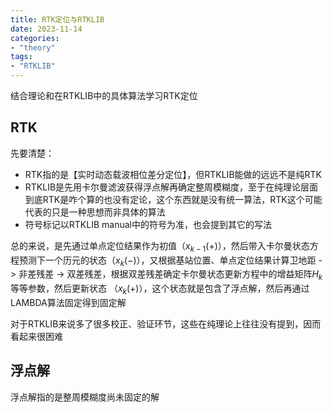 ```yaml
---
title: RTK定位与RTKLIB
date: 2023-11-14
categories:
- "theory"
tags:
- "RTKLIB"
---
```


结合理论和在RTKLIB中的具体算法学习RTK定位

<!--more-->

## RTK

先要清楚：

- RTK指的是【实时动态载波相位差分定位】，但RTKLIB能做的远远不是纯RTK
- RTKLIB是先用卡尔曼滤波获得浮点解再确定整周模糊度，至于在纯理论层面到底RTK是咋个算的也没有定论，这个东西就是没有统一算法，RTK这个可能代表的只是一种思想而非具体的算法
- 符号标记以RTKLIB manual中的符号为准，也会提到其它的写法

总的来说，是先通过单点定位结果作为初值（$x_{k-1}(+)$），然后带入卡尔曼状态方程预测下一个历元的状态（$x_k(-)$），又根据基站位置、单点定位结果计算卫地距 -> 非差残差 -> 双差残差，根据双差残差确定卡尔曼状态更新方程中的增益矩阵$H_k$等等参数，然后更新状态 （$x_k(+)$），这个状态就是包含了浮点解，然后再通过LAMBDA算法固定得到固定解

对于RTKLIB来说多了很多校正、验证环节，这些在纯理论上往往没有提到，因而看起来很困难

## 浮点解

浮点解指的是整周模糊度尚未固定的解